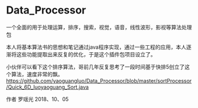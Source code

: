# Data_Processor
一个全面的用于处理运算，排序，搜索，视觉，语音，线性波形，影视等算法处理包

本人将基本算法书的思想和笔记通过java程序实现，通过一些工程的应用，本人逐渐将这些功能提取出来反复的优化，于是这个插件包项目设立了。

小伙伴可以看下这个排序算法，哥前几年反复思考了一段时间基于快排5创立了这个算法，速度非常的飘。
https://github.com/yaoguangluo/Data_Processor/blob/master/sortProcessor/Quick_6D_luoyaoguang_Sort.java


作者 罗瑶光
2018、10、05
